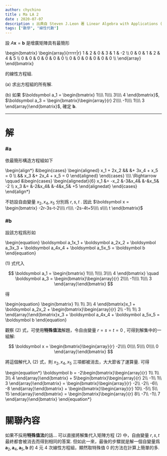 ```yaml
---
author: chychino
title : Ma LA 2
date : 2020-07-07
description : 出典自 Steven J.Leon 著 Linear Algebra with Applications (Ninth Edition) Page.16
tags: ["數學", "線性代數"]
---
```


設 $A\boldsymbol x = \boldsymbol b$ 是增廣矩陣具有最簡形

\begin{bmatrix}
 \begin{array}{rrrrr|r}
 1 & 2 & 0 & 3 & 1 & -2 \\\\
 0 & 0 & 1 & 2 & 4 & 5 \\\\
 0 & 0 & 0 & 0 & 0 & 0 \\\\
 0 & 0 & 0 & 0 & 0 & 0 \\\\
 \end{array}
 \end{bmatrix}

的線性方程組.

(a) 求出方程組的所有解.

(‌b) 如果 $\boldsymbol a_1 = \begin{bmatrix} 1\\\\ 1\\\\ 3\\\\ 4 \end{bmatrix}$, $\boldsymbol a_3 = \begin{bmatrix}\begin{array}{r} 2\\\\ -1\\\\ 1\\\\ 3 \end{array}\end{bmatrix}$, 確定 $\boldsymbol b$.

---

# 解

### #a 
依最簡形構造方程組如下

\begin{align*}
    &\begin{cases}
        \begin{aligned}
            x_1 + 2x_2 &&     &+ 3x_4 + x_5 = 0 \\\\
                       && x_3 &+ 2x_4 + x_5 = 0
        \end{aligned}
    \end{cases}
    \\\\\\\\
    \Rightarrow \qquad
    &\begin{cases}
        \begin{alignedat}{6}
            x_1 &= -x_2 &-3&x_4&  &-&x_5& -2 \\\\
            x_3 &=      &-2&x_4& &-4&x_5& +5
        \end{alignedat}
    \end{cases}
\end{align*}

不妨設自由變量 $x_2, x_4, x_5$ 分別爲 $r, s, t$ .
因此 $\boldsymbol x = \begin{bmatrix} -2r-3s-t-2\\\\ r\\\\ -2s-4t+5\\\\ s\\\\ t \end{bmatrix}$

### #b

設該方程爲形如

\begin{equation}
\boldsymbol a_1x_1 + 
\boldsymbol a_2x_2 + 
\boldsymbol a_3x_3 + 
\boldsymbol a_4x_4 + 
\boldsymbol a_5x_5 = \boldsymbol b
\end{equation}

(1) 式代入

$$
\boldsymbol a_1 = \begin{bmatrix} 1\\\\ 1\\\\ 3\\\\ 4 \end{bmatrix} \quad
\boldsymbol a_3 = \begin{bmatrix}\begin{array}{r} 2\\\\ -1\\\\ 1\\\\ 3 \end{array}\end{bmatrix}
$$

得

\begin{equation}
\begin{bmatrix} 1\\\\ 1\\\\ 3\\\\ 4 \end{bmatrix}x_1 + 
\boldsymbol a_2x_2 + 
\begin{bmatrix}\begin{array}{r} 2\\\\ -1\\\\ 1\\\\ 3 \end{array}\end{bmatrix}x_3 + 
\boldsymbol a_4x_4 + 
\boldsymbol a_5x_5 = \boldsymbol b
\end{equation}

觀察 (2) 式，可使用**特殊值法**解題，令自由變量 $r = s = t = 0$ , 可得到解集中的一組解:

$$
\boldsymbol x = \begin{bmatrix}\begin{array}{r} -2\\\\ 0\\\\ 5\\\\ 0\\\\ 0 \end{array}\end{bmatrix}
$$

將這個解代入 (2) 式，則 $x_2, x_4, x_5$ 三項都被消去，大大節省了運算量. 可得

\begin{equation*}
    \boldsymbol b = 
    -2\begin{bmatrix}\begin{array}{r}  1\\\\  1\\\\ 3\\\\ 4 \end{array}\end{bmatrix} +
     5\begin{bmatrix}\begin{array}{r}  2\\\\ -1\\\\ 1\\\\ 3 \end{array}\end{bmatrix} =
    \begin{bmatrix}\begin{array}{r}  -2\\\\  -2\\\\ -6\\\\ -8 \end{array}\end{bmatrix} +
    \begin{bmatrix}\begin{array}{r}  10\\\\  -5\\\\  5\\\\ 15 \end{array}\end{bmatrix} =
    \begin{bmatrix}\begin{array}{r}   8\\\\  -7\\\\  -1\\\\ 7 \end{array}\end{bmatrix}
\end{equation*}

# 關聯內容
如果不採用**特殊值法**的話... 可以直接將解集代入矩陣方程 (2) 中，自由變量 $r, s, t$ 最終都會被消去而得到相同的答案. 但如此一來，最後的步驟就是解一個自變量爲 $\boldsymbol a_2, \boldsymbol a_4, \boldsymbol a_5, \boldsymbol b$ 的 4 元 4 次線性方程組，顯然取特殊值 0 的方法在計算上簡單的多.
